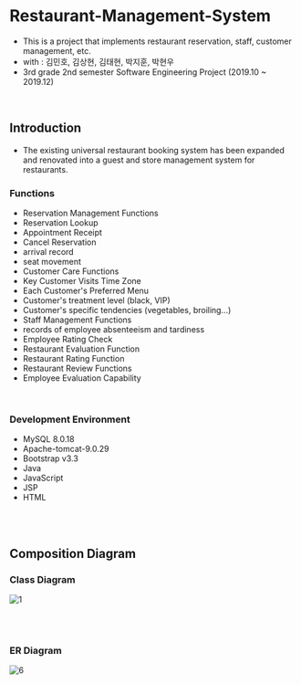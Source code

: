 # Restaurant-Management-System
+ This is a project that implements restaurant reservation, staff, customer management, etc.
+ with : 김민호, 김상현, 김태현, 박지훈, 박현우
+ 3rd grade 2nd semester Software Engineering Project (2019.10 ~ 2019.12)

<br>

## Introduction
+ The existing universal restaurant booking system has been expanded and renovated into a guest and store management system for restaurants.

### Functions
+ Reservation Management Functions
+ Reservation Lookup
+ Appointment Receipt
+ Cancel Reservation
+ arrival record
+ seat movement
+ Customer Care Functions
+ Key Customer Visits Time Zone
+ Each Customer's Preferred Menu
+ Customer's treatment level (black, VIP)
+ Customer's specific tendencies (vegetables, broiling...)
+ Staff Management Functions
+ records of employee absenteeism and tardiness
+ Employee Rating Check
+ Restaurant Evaluation Function
+ Restaurant Rating Function
+ Restaurant Review Functions
+ Employee Evaluation Capability

<br>

### Development Environment
+ MySQL 8.0.18
+ Apache-tomcat-9.0.29
+ Bootstrap v3.3
+ Java
+ JavaScript
+ JSP
+ HTML

<br>
<br>

## Composition Diagram
### Class Diagram
![1](https://user-images.githubusercontent.com/50494545/92580911-f6bab180-f2c9-11ea-8c05-35c8475041a0.PNG)

<br>
<br>

### ER Diagram
![6](https://user-images.githubusercontent.com/50494545/92581071-28337d00-f2ca-11ea-8421-7831d85e7bdb.PNG)
